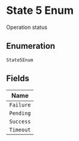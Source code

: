 
# State 5 Enum

Operation status

## Enumeration

`State5Enum`

## Fields

| Name |
|  --- |
| `Failure` |
| `Pending` |
| `Success` |
| `Timeout` |

